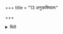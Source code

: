 +++
title = "13 अनुक्रमिष्यामः"

+++

<details><summary>थिते</summary>

13. We shall detail (these offerings) in the sequence. 
</details>
